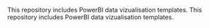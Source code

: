 This repository includes PowerBI data vizualisation templates.
This repository includes PowerBI data vizualisation templates.
